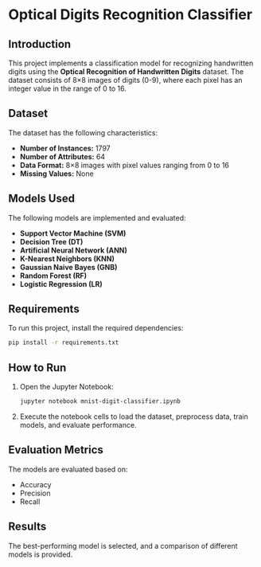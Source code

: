 # Optical Digits Recognition Classifier

## Introduction
This project implements a classification model for recognizing handwritten digits using the **Optical Recognition of Handwritten Digits** dataset. The dataset consists of 8×8 images of digits (0-9), where each pixel has an integer value in the range of 0 to 16.

## Dataset
The dataset has the following characteristics:
- **Number of Instances:** 1797
- **Number of Attributes:** 64
- **Data Format:** 8×8 images with pixel values ranging from 0 to 16
- **Missing Values:** None

## Models Used
The following models are implemented and evaluated:
- **Support Vector Machine (SVM)**
- **Decision Tree (DT)**
- **Artificial Neural Network (ANN)**
- **K-Nearest Neighbors (KNN)**
- **Gaussian Naive Bayes (GNB)**
- **Random Forest (RF)**
- **Logistic Regression (LR)**

## Requirements
To run this project, install the required dependencies:
```bash
pip install -r requirements.txt
```

## How to Run
1. Open the Jupyter Notebook:
   ```bash
   jupyter notebook mnist-digit-classifier.ipynb
   ```
2. Execute the notebook cells to load the dataset, preprocess data, train models, and evaluate performance.

## Evaluation Metrics
The models are evaluated based on:
- Accuracy
- Precision
- Recall

## Results
The best-performing model is selected, and a comparison of different models is provided.

